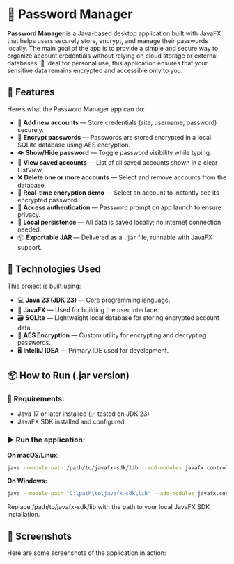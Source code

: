 # 🔐 Password Manager

**Password Manager** is a Java-based desktop application built with JavaFX that helps users securely store, encrypt, and manage their passwords locally.
The main goal of the app is to provide a simple and secure way to organize account credentials without relying on cloud storage or external databases.
🌟 Ideal for personal use, this application ensures that your sensitive data remains encrypted and accessible only to you.

## 🔧 Features

Here’s what the Password Manager app can do:

- 📝 **Add new accounts** — Store credentials (site, username, password) securely.
- 🔐 **Encrypt passwords** — Passwords are stored encrypted in a local SQLite database using AES encryption.
- 👁️ **Show/Hide password** — Toggle password visibility while typing.
- 📄 **View saved accounts** — List of all saved accounts shown in a clear ListView.
- ❌ **Delete one or more accounts** — Select and remove accounts from the database.
- 🔄 **Real-time encryption demo** — Select an account to instantly see its encrypted password.
- 🔑 **Access authentication** — Password prompt on app launch to ensure privacy.
- 💾 **Local persistence** — All data is saved locally; no internet connection needed.
- 📦 **Exportable JAR** — Delivered as a `.jar` file, runnable with JavaFX support.

 ## 🧰 Technologies Used

This project is built using:

- 💻 **Java 23 (JDK 23)** — Core programming language.
- 🎨 **JavaFX** — Used for building the user interface.
- 🗃️ **SQLite** — Lightweight local database for storing encrypted account data.
- 🔐 **AES Encryption** — Custom utility for encrypting and decrypting passwords.
- 🖥️ **IntelliJ IDEA** — Primary IDE used for development.

## 📦 How to Run (.jar version)

### 🔧 Requirements:
- Java 17 or later installed (✅ tested on JDK 23)
- JavaFX SDK installed and configured

### ▶️ Run the application:

**On macOS/Linux:**
```bash
java --module-path /path/to/javafx-sdk/lib --add-modules javafx.controls,javafx.fxml -jar Password-Manager.jar
```
**On Windows:**
```bash
java --module-path "C:\path\to\javafx-sdk\lib" --add-modules javafx.controls,javafx.fxml -jar Password-Manager.jar
```
Replace /path/to/javafx-sdk/lib with the path to your local JavaFX SDK installation.

## 📸 Screenshots

Here are some screenshots of the application in action:



